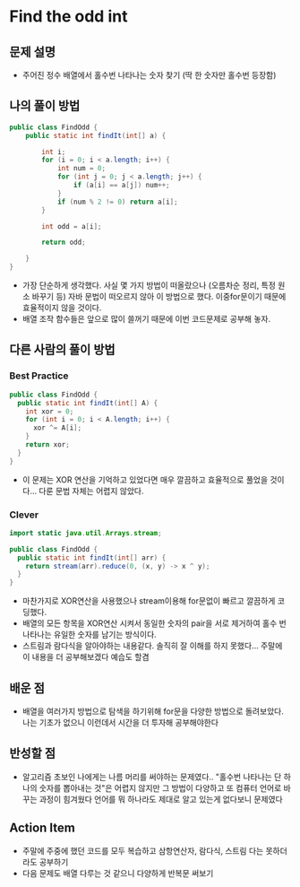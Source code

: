 # Find the odd int

## 문제 설명

*   주어진 정수 배열에서 홀수번 나타나는 숫자 찾기 (딱 한 숫자만 홀수번 등장함)

## 나의 풀이 방법

```java
public class FindOdd {
    public static int findIt(int[] a) {

        int i;
        for (i = 0; i < a.length; i++) {
            int num = 0;
            for (int j = 0; j < a.length; j++) {
                if (a[i] == a[j]) num++;
            }
            if (num % 2 != 0) return a[i];
        }

        int odd = a[i];

        return odd;

    }
}
```

*   가장 단순하게 생각했다. 사실 몇 가지 방법이 떠올랐으나 (오름차순 정리, 특정 원소 바꾸기 등) 자바 문법이 떠오르지 않아 이 방법으로 했다. 이중for문이기 때문에 효율적이지 않을 것이다.
*   배열 조작 함수들은 앞으로 많이 쓸꺼기 때문에 이번 코드문제로 공부해 놓자.

## 다른 사람의 풀이 방법

### Best Practice

```java
public class FindOdd {
  public static int findIt(int[] A) {
    int xor = 0;
    for (int i = 0; i < A.length; i++) {
      xor ^= A[i];
    }
    return xor;
  }
}
```

*  이 문제는 XOR 연산을 기억하고 있었다면 매우 깔끔하고 효율적으로 풀었을 것이다... 다룬 문법 자체는 어렵지 않았다.

### Clever

```java
import static java.util.Arrays.stream;

public class FindOdd {
  public static int findIt(int[] arr) {
    return stream(arr).reduce(0, (x, y) -> x ^ y);
  }
}
```

*   마찬가지로 XOR연산을 사용했으나 stream이용해 for문없이 빠르고 깔끔하게 코딩했다.
*   배열의 모든 항목을 XOR연산 시켜서 동일한 숫자의 pair을 서로 제거하여 홀수 번 나타나는 유일한 숫자를 남기는 방식이다. 
*  스트림과 람다식을 알아야하는 내용같다. 솔직히 잘 이해를 하지 못했다... 주말에 이 내용을 더 공부해보겠다 예습도 할겸

## 배운 점

*  배열을 여러가지 방법으로 탐색을 하기위해 for문을 다양한 방법으로 돌려보았다. 나는 기초가 없으니 이런데서 시간을 더 투자해 공부해야한다

## 반성할 점

*   알고리즘 초보인 나에게는 나름 머리를 써야하는 문제였다.. "홀수번 나타나는 단 하나의 숫자를 뽑아내는 것"은 어렵지 않지만 그 방법이 다양하고 또 컴퓨터 언어로 바꾸는 과정이 힘겨웠다 언어를 뭐 하나라도 제대로 알고 있는게 없다보니 문제였다 

## Action Item

*   주말에 주중에 했던 코드를 모두 복습하고 삼항연산자, 람다식, 스트림 다는 못하더라도 공부하기
*   다음 문제도 배열 다루는 것 같으니 다양하게 반복문 써보기
